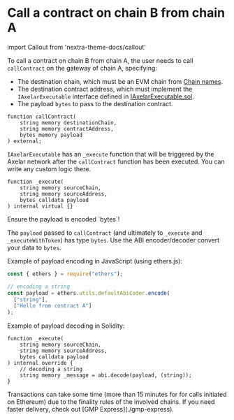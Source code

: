 # Call a contract on chain B from chain A

import Callout from 'nextra-theme-docs/callout'

To call a contract on chain B from chain A, the user needs to call `callContract` on the gateway of chain A, specifying:

- The destination chain, which must be an EVM chain from [Chain names](./chain-names).
- The destination contract address, which must implement the `IAxelarExecutable` interface defined in [IAxelarExecutable.sol](https://github.com/axelarnetwork/axelar-cgp-solidity/blob/main/contracts/interfaces/IAxelarExecutable.sol).
- The payload `bytes` to pass to the destination contract.

```solidity
function callContract(
    string memory destinationChain,
    string memory contractAddress,
    bytes memory payload
) external;
```

`IAxelarExecutable` has an `_execute` function that will be triggered by the Axelar network after the `callContract` function has been executed. You can write any custom logic there.

```solidity
function _execute(
    string memory sourceChain,
    string memory sourceAddress,
    bytes calldata payload
) internal virtual {}
```

<Callout emoji="ℹ️">
  Ensure the payload is encoded `bytes`!
</Callout>

The `payload` passed to `callContract` (and ultimately to `_execute` and `_executeWithToken`) has type `bytes`. Use the ABI encoder/decoder convert your data to `bytes`.

Example of payload encoding in JavaScript (using ethers.js):

```jsx
const { ethers } = require("ethers");

// encoding a string
const payload = ethers.utils.defaultAbiCoder.encode(
  ["string"],
  ["Hello from contract A"]
);
```

Example of payload decoding in Solidity:

```solidity
function _execute(
    string memory sourceChain,
    string memory sourceAddress,
    bytes calldata payload
) internal override {
    // decoding a string
    string memory _message = abi.decode(payload, (string));
}
```


<Callout emoji="ℹ️">
Transactions can take some time (more than 15 minutes for for calls initiated on Ethereum) due to the finality rules of the involved chains. If you need faster delivery, check out [GMP Express](./gmp-express).
</Callout>